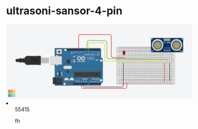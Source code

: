 # ultrasoni-sansor-4-pin

<img src="https://github.com/Prabhat99125/ultrasoni-sansor-4-pin/blob/main/Fabulous%20Jaban-Hillar.png">
<li>
  <ul>55415</ul>
  <ul>fh</ul>
</li>
